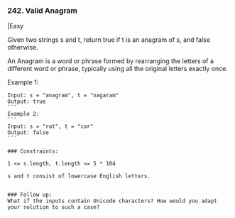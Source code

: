 ### 242. Valid Anagram
|Easy

Given two strings s and t, return true if t is an anagram of s, and false otherwise.

An Anagram is a word or phrase formed by rearranging the letters of a different word or phrase, typically using all the original letters exactly once.

 

Example 1:
``````
Input: s = "anagram", t = "nagaram"
Output: true
```
Example 2:
```
Input: s = "rat", t = "car"
Output: false
``` 

### Constraints:

1 <= s.length, t.length <= 5 * 104

s and t consist of lowercase English letters.
 

### Follow up: 
What if the inputs contain Unicode characters? How would you adapt your solution to such a case?